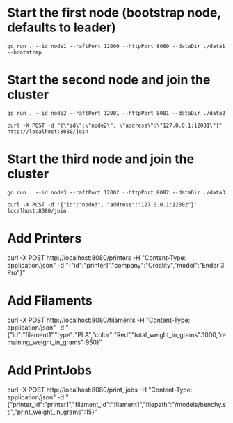 # Start the first node (bootstrap node, defaults to leader)
```go run . --id node1 --raftPort 12000 --httpPort 8080 --dataDir ./data1 --bootstrap```

# Start the second node and join the cluster
```go run . --id node2 --raftPort 12001 --httpPort 8081 --dataDir ./data2```

```curl -X POST -d "{\"id\":\"node2\", \"address\":\"127.0.0.1:12001\"}" http://localhost:8080/join```

# Start the third node and join the cluster
```go run . --id node3 --raftPort 12002 --httpPort 8082 --dataDir ./data3```

```curl -X POST -d '{"id":"node3", "address":"127.0.0.1:12002"}' localhost:8080/join```


# Add Printers
curl -X POST http://localhost:8080/printers -H "Content-Type: application/json" -d "{\"id\":\"printer1\",\"company\":\"Creality\",\"model\":\"Ender 3 Pro\"}"


# Add Filaments
curl -X POST http://localhost:8080/filaments -H "Content-Type: application/json" -d "{\"id\":\"filament1\",\"type\":\"PLA\",\"color\":\"Red\",\"total_weight_in_grams\":1000,\"remaining_weight_in_grams\":950}"



# Add PrintJobs
curl -X POST http://localhost:8080/print_jobs -H "Content-Type: application/json" -d "{\"printer_id\":\"printer1\",\"filament_id\":\"filament1\",\"filepath\":\"/models/benchy.stl\",\"print_weight_in_grams\":15}"

